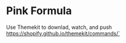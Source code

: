 # Pink Formula

Use Themekit to downlad, watch, and push
https://shopify.github.io/themekit/commands/`